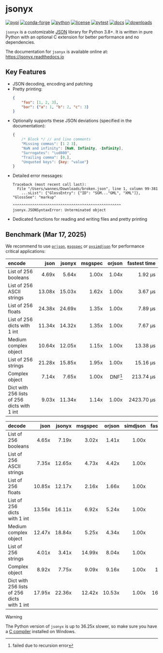 # jsonyx

[![pypi](https://img.shields.io/pypi/v/jsonyx.svg)](http://pypi.org/project/jsonyx)
[![conda-forge](https://img.shields.io/conda/vn/conda-forge/jsonyx.svg)](https://anaconda.org/conda-forge/jsonyx)
[![python](https://img.shields.io/pypi/pyversions/jsonyx.svg)](http://pypi.org/project/jsonyx)
[![license](https://img.shields.io/pypi/l/jsonyx.svg)](http://pypi.org/project/jsonyx)
[![pytest](https://github.com/nineteendo/jsonyx/actions/workflows/pytest.yml/badge.svg?branch=main)](https://github.com/nineteendo/jsonyx/actions/workflows/pytest.yml)
[![docs](https://readthedocs.org/projects/jsonyx/badge/?version=stable)](https://jsonyx.readthedocs.io/en/stable/?badge=stable)
[![downloads](https://img.shields.io/pypi/dm/jsonyx.svg)](http://pypi.org/project/jsonyx)

`jsonyx` is a customizable [JSON](http://json.org) library for Python 3.8+. It
is written in pure Python with an optional C extension for better performance
and no dependencies.

The documentation for `jsonyx` is available online at: https://jsonyx.readthedocs.io

## Key Features

- JSON decoding, encoding and patching
- Pretty printing:
    ```json
    {
        "foo": [1, 2, 3],
        "bar": {"a": 1, "b": 2, "c": 3}
    }
    ```
- Optionally supports these JSON deviations (specified in the documentation):
    ```javascript
    {
        /* Block */ // and line comments
        "Missing commas": [1 2 3],
        "NaN and infinity": [NaN, Infinity, -Infinity],
        "Surrogates": "\ud800",
        "Trailing comma": [0,],
        "Unquoted keys": {key: "value"}
    }
    ```
- Detailed error messages:
    ```none
    Traceback (most recent call last):
      File "/Users/wannes/Downloads/broken.json", line 1, column 99-381
        ...sList": {"GlossEntry": {"ID": "SGM..."GML", "XML"]}, "GlossSee": "markup"
                                  ^^^^^^^^^^^^^^^^^^^^^^^^^^^^^^^^^^^^^^^^^^^^^^^^^^
    jsonyx.JSONSyntaxError: Unterminated object
    ```
- Dedicated functions for reading and writing files and pretty printing

## Benchmark (Mar 17, 2025)

We recommend to use [`orjson`](https://pypi.org/project/orjson),
[`msgspec`](https://pypi.org/project/msgspec) or
[`pysimdjson`](https://pypi.org/project/pysimdjson) for performance critical
applications:

| encode                                      |   json | jsonyx | msgspec |  orjson | fastest time |
|:--------------------------------------------|-------:|-------:|--------:|--------:|-------------:|
| List of 256 booleans                        |  4.69x |  5.64x |   1.00x |   1.04x |      1.92 μs |
| List of 256 ASCII strings                   | 13.08x | 15.03x |   1.62x |   1.00x |      3.67 μs |
| List of 256 floats                          | 24.38x | 24.69x |   1.35x |   1.00x |      7.89 μs |
| List of 256 dicts with 1 int                | 11.34x | 14.32x |   1.35x |   1.00x |      7.67 μs |
| Medium complex object                       | 10.64x | 12.05x |   1.15x |   1.00x |     13.38 μs |
| List of 256 strings                         | 21.28x | 15.85x |   1.95x |   1.00x |     15.16 μs |
| Complex object                              |  7.14x |  7.65x |   1.00x | DNF[^1] |    213.74 μs |
| Dict with 256 lists of 256 dicts with 1 int |  9.03x | 11.34x |   1.14x |   1.00x |   2423.70 μs |

| decode                                      |   json | jsonyx | msgspec | orjson | simdjson | fastest time |
|:--------------------------------------------|-------:|-------:|--------:|-------:|---------:|-------------:|
| List of 256 booleans                        |  4.65x |  7.19x |   3.02x |  1.41x |    1.00x |      1.43 μs |
| List of 256 ASCII strings                   |  7.35x | 12.65x |   4.73x |  4.42x |    1.00x |      2.98 μs |
| List of 256 floats                          | 10.85x | 12.17x |   2.16x |  1.66x |    1.00x |      6.10 μs |
| List of 256 dicts with 1 int                | 13.56x | 16.11x |   6.92x |  5.24x |    1.00x |      6.17 μs |
| Medium complex object                       | 12.47x | 18.84x |   5.25x |  4.34x |    1.00x |      7.68 μs |
| List of 256 strings                         |  4.01x |  3.41x |  14.99x |  8.04x |    1.00x |     23.47 μs |
| Complex object                              |  8.92x |  7.75x |   9.09x |  9.16x |    1.00x |    145.17 μs |
| Dict with 256 lists of 256 dicts with 1 int | 17.95x | 22.36x |  12.42x | 10.53x |    1.00x |   1621.17 μs |

> [!WARNING]
> The Python version of `jsonyx` is up to 36.25x slower, so make sure you have
> a [C compiler](https://wiki.python.org/moin/WindowsCompilers) installed on
> Windows.

[^1]: failed due to recursion error